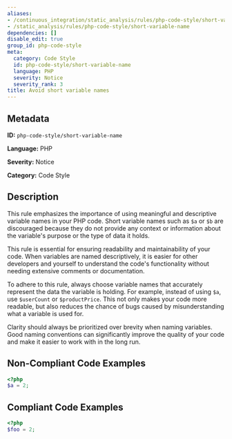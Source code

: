 ```yaml
---
aliases:
- /continuous_integration/static_analysis/rules/php-code-style/short-variable-name
- /static_analysis/rules/php-code-style/short-variable-name
dependencies: []
disable_edit: true
group_id: php-code-style
meta:
  category: Code Style
  id: php-code-style/short-variable-name
  language: PHP
  severity: Notice
  severity_rank: 3
title: Avoid short variable names
---
```

<!--  SOURCED FROM https://github.com/DataDog/datadog-static-analyzer-rule-docs -->


## Metadata
**ID:** `php-code-style/short-variable-name`

**Language:** PHP

**Severity:** Notice

**Category:** Code Style

## Description
This rule emphasizes the importance of using meaningful and descriptive variable names in your PHP code. Short variable names such as `$a` or `$b` are discouraged because they do not provide any context or information about the variable's purpose or the type of data it holds.

This rule is essential for ensuring readability and maintainability of your code. When variables are named descriptively, it is easier for other developers and yourself to understand the code's functionality without needing extensive comments or documentation.

To adhere to this rule, always choose variable names that accurately represent the data the variable is holding. For example, instead of using `$a`, use `$userCount` or `$productPrice`. This not only makes your code more readable, but also reduces the chance of bugs caused by misunderstanding what a variable is used for.

Clarity should always be prioritized over brevity when naming variables. Good naming conventions can significantly improve the quality of your code and make it easier to work with in the long run.

## Non-Compliant Code Examples
```php
<?php
$a = 2;
```

## Compliant Code Examples
```php
<?php
$foo = 2;
```

